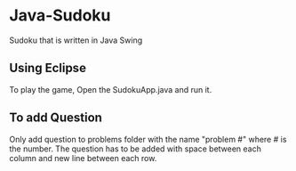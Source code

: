 # Java-Sudoku
Sudoku that is written in Java Swing

## Using Eclipse
To play the game, Open the SudokuApp.java and run it.

## To add Question
Only add question to problems folder with the name "problem #" where # is the number.
The question has to be added with space between each column and new line between each row.